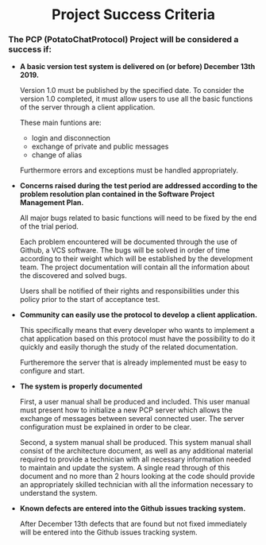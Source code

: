 <center>
<h1>Project Success Criteria</h1>
</center>

### The PCP (**P**otato**C**hat**P**rotocol) Project will be considered a success if:

- **A basic version test system is delivered on (or before) December 13th 2019.**
 
  Version 1.0 must be published by the specified date. To consider the version 1.0 completed, it must allow users to use all the basic functions of the server through a client application. 

  These main funtions are:
  
  - login and disconnection
  - exchange of private and public messages
  - change of alias
  
  Furthermore errors and exceptions must be handled appropriately.


- **Concerns raised during the test period are addressed according to the problem resolution plan contained in the Software Project Management Plan.**

  All major bugs related to basic functions will need to be fixed by the end of the trial period.

  Each problem encountered will be documented through the use of Github, a VCS software. The bugs will be solved in order of time according to their weight which will be established by the development team.
  The project documentation will contain all the information about the discovered and solved bugs.

  Users shall be notified of their rights and responsibilities under this policy prior to the start of acceptance test.


- **Community can easily use the protocol to develop a client application.**

  This specifically means that every developer who wants to implement a chat application based on this protocol must have the possibility to do it quickly and easily thorugh the study of the related documentation.

  Furtheremore the server that is already implemented must be easy to configure and start.


- **The system is properly documented**

  First, a user manual shall be produced and included. This user manual must present how to initialize a new PCP server which allows the exchange of messages between several connected user. The server configuration must be explained in order to be clear.

  Second, a system manual shall be produced. This system manual shall consist of the architecture document, as well as any additional material required to provide a technician with all necessary information needed to maintain and update the system. A single read through of this document and no more than 2 hours looking at the code should provide an appropriately skilled technician with all the information necessary to understand the system.

- **Known defects are entered into the Github issues tracking system.**

  After December 13th defects that are found but not fixed immediately will be entered into the Github issues tracking system.
